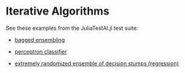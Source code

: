 # Iterative Algorithms

See these examples from the JuliaTestAI.jl test suite:

- [bagged ensembling](https://github.com/JuliaAI/LearnTestAPI.jl/blob/dev/src/learners/ensembling.jl)

- [perceptron classifier](https://github.com/JuliaAI/LearnTestAPI.jl/blob/dev/src/learners/gradient_descent.jl)

- [extremely randomized ensemble of decision stumps (regression)](https://github.com/JuliaAI/LearnTestAPI.jl/blob/dev/src/learners/ensembling.jl)
